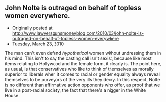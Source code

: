 ## John Nolte is outraged on behalf of topless women everywhere.

 * Originally posted at http://www.lawyersgunsmoneyblog.com/2010/03/john-nolte-is-outraged-on-behalf-of-topless-women-everywhere
 * Tuesday, March 23, 2010

The  man can't even defend _hypothetical_ women without undressing them  in his mind. This isn't to say the casting call isn't sexist, because  like most items relating to Hollywood and the female form, it clearly  is.  The point here, as usual, is that conservatives who like to think  of themselves as morally superior to liberals when it comes to racial or  gender equality always reveal themselves to be purveyors of the very  ills they decry.  In this respect, Nolte is no different than  affirmative action opponents who offer, as proof that we live in a  post-racial society, the fact that there's a nigger in the White House.